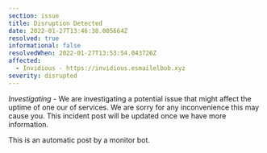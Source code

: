 ```yaml
---
section: issue
title: Disruption Detected
date: 2022-01-27T13:46:38.005664Z
resolved: true
informational: false
resolvedWhen: 2022-01-27T13:53:54.043726Z
affected:
  - Invidious - https://invidious.esmailelbob.xyz
severity: disrupted
---
```

*Investigating* - We are investigating a potential issue that might affect the uptime of one our of services. We are sorry for any inconvenience this may cause you. This incident post will be updated once we have more information.

This is an automatic post by a monitor bot.
        